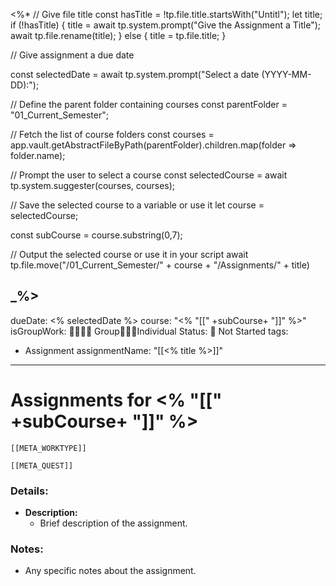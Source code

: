 <%*
// Give file title
const hasTitle = !tp.file.title.startsWith("Untitl");
let title;
if (!hasTitle) {
	title = await tp.system.prompt("Give the Assignment a Title");
	await tp.file.rename(title);
} else {
	title = tp.file.title;
}

// Give assignment a due date

const selectedDate = await tp.system.prompt("Select a date (YYYY-MM-DD):"); 

// Define the parent folder containing courses
const parentFolder = "01_Current_Semester";

// Fetch the list of course folders
const courses = app.vault.getAbstractFileByPath(parentFolder).children.map(folder => folder.name);

// Prompt the user to select a course
const selectedCourse = await tp.system.suggester(courses, courses);

// Save the selected course to a variable or use it
let course = selectedCourse;

const subCourse = course.substring(0,7);

// Output the selected course or use it in your script
await tp.file.move("/01_Current_Semester/" + course + "/Assignments/" + title)

_%>
---
dueDate: <% selectedDate %>
course: "<% "[[" +subCourse+ "]]" %>"
isGroupWork: 👨‍👩‍👧‍👦 Group👨‍🦯‍➡️Individual
Status: 🛑 Not Started
tags:
  - Assignment
assignmentName: "[[<% title %>]]"
---

# Assignments for <% "[[" +subCourse+ "]]" %>
```meta-bind-embed
[[META_WORKTYPE]]
```
```meta-bind-embed
[[META_QUEST]]
```
### Details:
- **Description:**
  - Brief description of the assignment.

### Notes:
- Any specific notes about the assignment.
